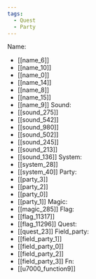 ```yaml
---
tags:
  - Quest
  - Party
---
```

Name:
- [[name_6]]
- [[name_10]]
- [[name_0]]
- [[name_14]]
- [[name_8]]
- [[name_15]]
- [[name_9]]
Sound:
- [[sound_275]]
- [[sound_542]]
- [[sound_980]]
- [[sound_502]]
- [[sound_245]]
- [[sound_213]]
- [[sound_136]]
System:
- [[system_28]]
- [[system_40]]
Party:
- [[party_3]]
- [[party_2]]
- [[party_0]]
- [[party_1]]
Magic:
- [[magic_285]]
Flag:
- [[flag_11317]]
- [[flag_11296]]
Quest:
- [[quest_23]]
Field_party:
- [[field_party_1]]
- [[field_party_0]]
- [[field_party_2]]
- [[field_party_3]]
Fn:
- [[u7000_function9]]
